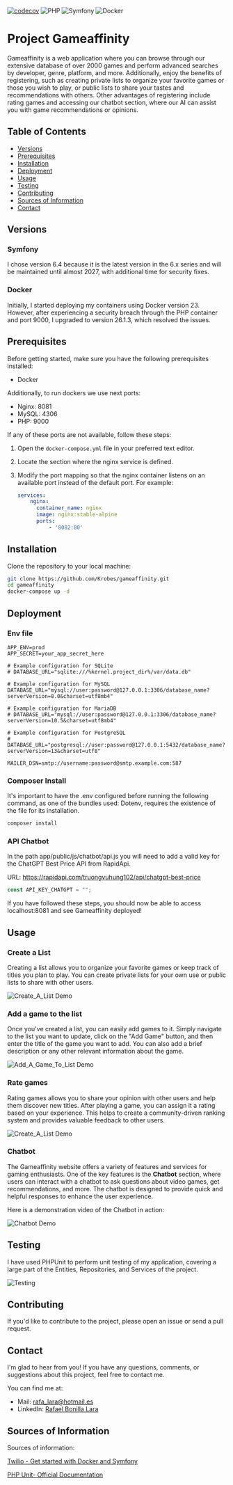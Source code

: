 [![codecov](https://codecov.io/github/Krobes/gameaffinity/graph/badge.svg?token=764M1XO82Z)](https://codecov.io/github/Krobes/gameaffinity)
![PHP](https://img.shields.io/badge/PHP-8.3-blue)
![Symfony](https://img.shields.io/badge/Symfony-6.4.7-black)
![Docker](https://img.shields.io/badge/Docker-26.1.3-lightblue)

# Project Gameaffinity

Gameaffinity is a web application where you can browse through our extensive
database of over 2000 games and perform advanced searches by developer,
genre, platform, and more. Additionally, enjoy the benefits of registering,
such as creating private lists to organize your favorite games or those you
wish to play, or public lists to share your tastes and recommendations with
others. Other advantages of registering include rating games and accessing our
chatbot section, where our AI can assist you with game recommendations or
opinions.

## Table of Contents

- [Versions](#versions)
- [Prerequisites](#prerequisites)
- [Installation](#installation)
- [Deployment](#deployment)
- [Usage](#usage)
- [Testing](#testing)
- [Contributing](#contributing)
- [Sources of Information](#sources-of-information)
- [Contact](#contact)

## Versions

### Symfony

I chose version 6.4 because it is the latest version in the 6.x series and will be maintained until almost 2027, with additional time for security fixes.

### Docker

Initially, I started deploying my containers using Docker version 23. However, after experiencing a security breach through the PHP container and port 9000, I upgraded to version 26.1.3, which resolved the issues.

## Prerequisites

Before getting started, make sure you have the following prerequisites installed:

- Docker

Additionally, to run dockers we use next ports:

- Nginx: 8081
- MySQL: 4306
- PHP: 9000

If any of these ports are not available, follow these steps:

1. Open the `docker-compose.yml` file in your preferred text editor.

2. Locate the section where the nginx service is defined.

3. Modify the port mapping so that the nginx container listens on an available port instead of the default port. For
   example:
   ```yaml
   services:
       nginx:
         container_name: nginx
         image: nginx:stable-alpine
         ports:
             - '8082:80'

## Installation

Clone the repository to your local machine:

```sh
git clone https://github.com/Krobes/gameaffinity.git
cd gameaffinity
docker-compose up -d

````

## Deployment

### Env file
```env
APP_ENV=prod
APP_SECRET=your_app_secret_here

# Example configuration for SQLite
# DATABASE_URL="sqlite:///%kernel.project_dir%/var/data.db"

# Example configuration for MySQL
DATABASE_URL="mysql://user:password@127.0.0.1:3306/database_name?serverVersion=8.0&charset=utf8mb4"

# Example configuration for MariaDB
# DATABASE_URL="mysql://user:password@127.0.0.1:3306/database_name?serverVersion=10.5&charset=utf8mb4"

# Example configuration for PostgreSQL
# DATABASE_URL="postgresql://user:password@127.0.0.1:5432/database_name?serverVersion=13&charset=utf8"

MAILER_DSN=smtp://username:password@smtp.example.com:587

````

### Composer Install
It's important to have the .env configured before running the following command, as one of the bundles used: Dotenv, requires the existence of the file for its installation.

```sh
composer install
```

### API Chatbot

In the path app/public/js/chatbot/api.js you will need to add a valid key for the ChatGPT Best Price API from RapidApi.

URL: https://rapidapi.com/truongvuhung102/api/chatgpt-best-price

```js
const API_KEY_CHATGPT = "";
```

If you have followed these steps, you should now be able to access localhost:8081 and see Gameaffinity deployed!

## Usage

### Create a List

Creating a list allows you to organize your favorite games or keep track of titles you plan to play. You can create
private lists for your own use or public lists to share with other users.

![Create_A_List Demo](./app/images/create_list.gif)

### Add a game to the list

Once you've created a list, you can easily add games to it. Simply navigate to the list you want to update, click on
the "Add Game" button, and then enter the title of the game you want to add. You can also add a brief description or any
other relevant information about the game.

![Add_A_Game_To_List Demo](./app/images/add_game.gif)

### Rate games

Rating games allows you to share your opinion with other users and help them discover new titles. After playing a game,
you can assign it a rating based on your experience. This helps to create a community-driven ranking system and provides
valuable feedback to other users.

![Create_A_List Demo](./app/images/rating.gif)

### Chatbot

The Gameaffinity website offers a variety of features and services for gaming enthusiasts. One of the key features is
the **Chatbot** section, where users can interact with a chatbot to ask questions about video games, get
recommendations, and more. The chatbot is designed to provide quick and helpful responses to enhance the user
experience.

Here is a demonstration video of the Chatbot in action:

![Chatbot Demo](./app/images/chatbot.gif)

## Testing

I have used PHPUnit to perform unit testing of my application, covering a large part of the
Entities, Repositories, and Services of the project.

![Testing](./app/images/coverage.png)

## Contributing

If you'd like to contribute to the project, please open an issue or send a pull request.

## Contact

I'm glad to hear from you! If you have any questions, comments, or suggestions about this project, feel free to contact
me.

You can find me at:

- Mail: [rafa_lara@hotmail.es](mailto:tu_correo_electrónico@example.com)
- LinkedIn: [Rafael Bonilla Lara](https://www.linkedin.com/in/rafael-bonilla-lara-4521a32aa/)

## Sources of Information

Sources of information:

[Twilio - Get started with Docker and Symfony](https://www.twilio.com/en-us/blog/get-started-docker-symfony)

[PHP Unit- Official Documentation](https://docs.phpunit.de/en/9.6/fixtures.html)



